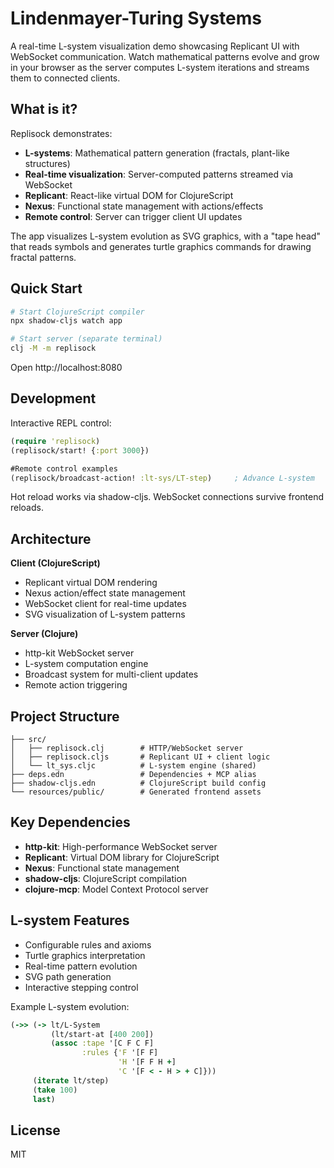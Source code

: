# Lindenmayer-Turing Systems

A real-time L-system visualization demo showcasing Replicant UI with WebSocket communication. Watch mathematical patterns evolve and grow in your browser as the server computes L-system iterations and streams them to connected clients.

## What is it?

Replisock demonstrates:
- **L-systems**: Mathematical pattern generation (fractals, plant-like structures)
- **Real-time visualization**: Server-computed patterns streamed via WebSocket
- **Replicant**: React-like virtual DOM for ClojureScript
- **Nexus**: Functional state management with actions/effects
- **Remote control**: Server can trigger client UI updates

The app visualizes L-system evolution as SVG graphics, with a "tape head" that reads symbols and generates turtle graphics commands for drawing fractal patterns.

## Quick Start

```bash
# Start ClojureScript compiler
npx shadow-cljs watch app

# Start server (separate terminal)
clj -M -m replisock
```

Open http://localhost:8080

## Development

Interactive REPL control:

```clojure
(require 'replisock)
(replisock/start! {:port 3000})

#Remote control examples
(replisock/broadcast-action! :lt-sys/LT-step)     ; Advance L-system
```

Hot reload works via shadow-cljs. WebSocket connections survive frontend reloads.

## Architecture

**Client (ClojureScript)**
- Replicant virtual DOM rendering
- Nexus action/effect state management
- WebSocket client for real-time updates
- SVG visualization of L-system patterns

**Server (Clojure)**
- http-kit WebSocket server
- L-system computation engine
- Broadcast system for multi-client updates
- Remote action triggering

## Project Structure

```
├── src/
│   ├── replisock.clj        # HTTP/WebSocket server
│   ├── replisock.cljs       # Replicant UI + client logic
│   └── lt_sys.cljc          # L-system engine (shared)
├── deps.edn                 # Dependencies + MCP alias
├── shadow-cljs.edn          # ClojureScript build config
└── resources/public/        # Generated frontend assets
```

## Key Dependencies

- **http-kit**: High-performance WebSocket server
- **Replicant**: Virtual DOM library for ClojureScript
- **Nexus**: Functional state management
- **shadow-cljs**: ClojureScript compilation
- **clojure-mcp**: Model Context Protocol server

## L-system Features

- Configurable rules and axioms
- Turtle graphics interpretation
- Real-time pattern evolution
- SVG path generation
- Interactive stepping control

Example L-system evolution:

```clojure
(->> (-> lt/L-System
         (lt/start-at [400 200])
         (assoc :tape '[C F C F]
                :rules {'F '[F F]
                        'H '[F F H +]
                        'C '[F < - H > + C]}))
     (iterate lt/step)
     (take 100)
     last)
```

## License

MIT
